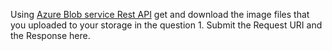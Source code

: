 
Using [Azure Blob service Rest API](https://docs.microsoft.com/en-us/rest/api/storageservices/blob-service-rest-api) get and download the image files that you uploaded to your storage in the question 1.
Submit the Request URI and the Response here.


